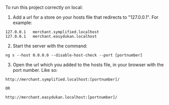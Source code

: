 To run this project correctly on local:

1. Add a url for a store on your hosts file that redirects to "127.0.0.1". For example:

```
127.0.0.1   merchant.symplified.localhost
127.0.0.1   merchant.easydukan.localhost
```

2. Start the server with the command:

```
ng s --host 0.0.0.0 --disable-host-check --port [portnumber]
```

3. Open the url which you added to the hosts file, in your browser with the port number. Like so:

```
http://merchant.symplified.localhost:[portnumber]/

OR

http://merchant.easydukan.localhost:[portnumber]/
```
